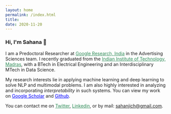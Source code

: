 ```yaml
---
layout: home
permalink: /index.html
title: 
date: 2020-11-20 
---
```


<style>
a.one:link {color:#2E8B57;}
a.one:visited {color:#2E8B57;}
a.one:hover {color:#ffcc00;}	

a.two:link {color:blue;}
a.two:visited {color:blue;}
a.two:hover {color:#ffcc00;}	
</style>

### Hi, I'm Sahana 👋
I am a Predoctoral Researcher at <a href="https://research.google/teams/india-research-lab/" class="one">Google Research, India</a> in the Advertising Sciences team. I recently graduated from the <a href="https://www.iitm.ac.in/" class="one">Indian Institute of Technology, Madras</a>, with a BTech in Electrical Engineering and an Interdisciplinary MTech in Data Science.

My research interests lie in applying machine learning and deep learning to solve NLP and multimodal problems. I am also highly interested in analyzing and incorporating *interpretability* in such systems. You can view my work on <a href="https://scholar.google.com/citations?user=YuRzzf0AAAAJ&hl=en" class="two">Google Scholar</a> and <a href="https://github.com/SahanaRamnath" class="two">Github</a>. 

You can contact me on <a href="https://twitter.com/sahana_ramnath" class="one">Twitter</a>, <a href="https://www.linkedin.com/in/sahana-ramnath/" class="one">Linkedin</a>, or by mail: <span style="color:#2E8B57">sahanjich@gmail.com</span>.
<!-- Dumbarton is a Jekyll Theme developed by [Tyler Butler](https://github.com/tcbutler320). The theme is designed for academics and features a simple home page with an about me section and an interactive highlights section to describe publications, coursework, courses taught, and projects. You can checkout the project on [Github](https://github.com/tcbutler320/Jekyll-Theme-Dumbarton), feel free to make contributions and feature requests and don't forget to give it a star. -->

<!-- <a href="/contact.html" class="highlighted">Contact Me</a> -->

<!-- I am a Predoctoral Researcher at <a href="https://research.google/teams/india-research-lab/" class="one">Google Research, India</a> in the Advertising Sciences team, mentored by Dr. Aravindan Raghuveer. I graduated from <a href="https://www.iitm.ac.in/" class="one">Indian Institute of Technology, Madras</a> in 2020, with a BTech in Electrical Engineering and Interdisciplinary MTech in Data Science. I was advised by Dr. Mitesh M. Khapra at IITM for my MTech project.  -->

